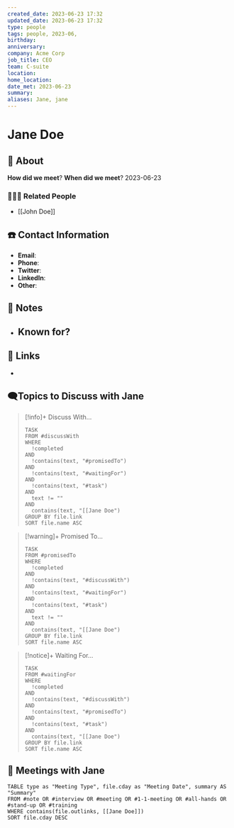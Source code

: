 ```yaml
---
created_date: 2023-06-23 17:32
updated_date: 2023-06-23 17:32
type: people
tags: people, 2023-06,
birthday: 
anniversary: 
company: Acme Corp
job_title: CEO
team: C-suite
location: 
home_location: 
date_met: 2023-06-23
summary: 
aliases: Jane, jane
---
```


# Jane Doe

[ ](#anki-card)

## 👤 About

**How did we meet**? 
**When did we meet**? 2023-06-23

### 👨‍👩‍👦 Related People

- [[John Doe]]

## ☎️ Contact Information

- **Email**: 
- **Phone**: 
- **Twitter**: 
- **LinkedIn**: 
- **Other**: 

## 📝 Notes

- Known for?
	- 

## 🔗 Links

- 

## 🗨️Topics to Discuss with Jane

> [!info]+ Discuss With...
> ```dataview
> TASK
> FROM #discussWith
> WHERE 
> 	!completed
> AND
> 	!contains(text, "#promisedTo")
> AND
> 	!contains(text, "#waitingFor")
> AND
> 	!contains(text, "#task")
> AND 
> 	text != ""
> AND
> 	contains(text, "[[Jane Doe")
> GROUP BY file.link
>SORT file.name ASC
> ```

> [!warning]+ Promised To...
> ```dataview
> TASK
> FROM #promisedTo
> WHERE
> 	!completed
> AND
> 	!contains(text, "#discussWith")
> AND
> 	!contains(text, "#waitingFor")
> AND
> 	!contains(text, "#task")
> AND 
> 	text != ""
> AND
> 	contains(text, "[[Jane Doe")
> GROUP BY file.link
> SORT file.name ASC
> ```

> [!notice]+ Waiting For...
> ```dataview
> TASK
> FROM #waitingFor
> WHERE 
> 	!completed
> AND
> 	!contains(text, "#discussWith")
> AND
> 	!contains(text, "#promisedTo")
> AND
> 	!contains(text, "#task")
> AND 
> 	contains(text, "[[Jane Doe")
> GROUP BY file.link
> SORT file.name ASC
> ```

## 👥 Meetings with Jane

```dataview
TABLE type as "Meeting Type", file.cday as "Meeting Date", summary AS "Summary"
FROM #note OR #interview OR #meeting OR #1-1-meeting OR #all-hands OR #stand-up OR #training
WHERE contains(file.outlinks, [[Jane Doe]])
SORT file.cday DESC
```

